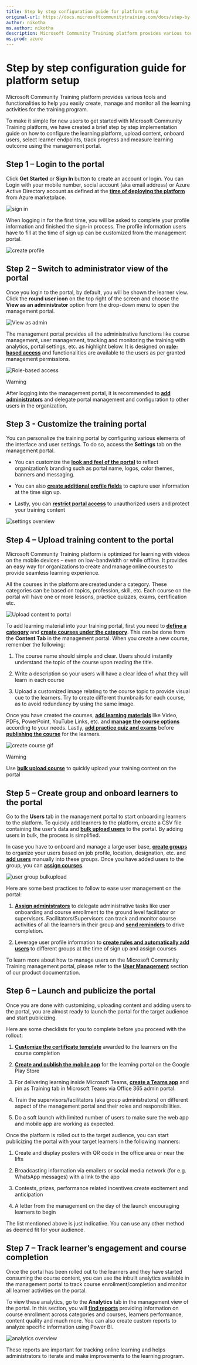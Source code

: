 ```yaml
---
title: Step by step configuration guide for platform setup
original-url: https://docs.microsoftcommunitytraining.com/docs/step-by-step-configuration-guide
author: nikotha
ms.author: nikotha
description: Microsoft Community Training platform provides various tools and functionalities to help you easily create, manage and monitor all the learning activities for the training program.
ms.prod: azure
---
```


# Step by step configuration guide for platform setup

Microsoft Community Training platform provides various tools and functionalities to help you easily create, manage and monitor all the learning activities for the training program. 

To make it simple for new users to get started with Microsoft Community Training platform, we have created a brief step by step implementation guide on how to configure the learning platform, upload content, onboard users, select learner endpoints, track progress and measure learning outcome using the management portal.  
 
## Step 1 – Login to the portal
 
Click **Get Started** or **Sign In** button to create an account or login. You can Login with your mobile number, social account (aka email address) or Azure Active Directory account as defined at the [**time of deploying the platform**](../infrastructure-management/install-your-platform-instance/3_installation-guide-detailed-steps.md) from Azure marketplace.  

![sign in](../media/sign-in.png)

When logging in for the first time, you will be asked to complete your profile information and finished the sign-in process. The profile information users have to fill at the time of sign up can be customized from the management portal. 

![create profile](../media/create-profile.gif)
 
## Step 2 – Switch to administrator view of the portal

Once you login to the portal, by default, you will be shown the learner view. Click the **round user icon** on the top right of the screen and choose the **View as an administrator** option from the drop-down menu to open the management portal.  

![View as admin](../media/View%20as%20admin.png)

The management portal provides all the administrative functions like course management, user management, tracking and monitoring the training with analytics, portal settings, etc. as highlight below. It is designed on [**role-based access**](../get-started/user-role-and-management-portal-overview.md) and functionalities are available to the users as per granted management permissions.

![Role-based access](../media/image%28426%29.png)

> [!WARNING]
> After logging into the management portal, it is recommended to [**add administrators**](../user-management/add-users/3_add-an-administrator-to-the-portal.md) and delegate portal management and configuration to other users in the organization.

## Step 3 - Customize the training portal

You can personalize the training portal by configuring various elements of the interface and user settings. To do so, access the **Settings** tab on the management portal. 

* You can customize the [**look and feel of the portal**](../settings/2_configure-the-look-and-feel-of-your-portal.md)  to reflect organization’s branding such as portal name, logos, color themes, banners and messaging.

* You can also [**create additional profile fields**](../settings/4_add-additional-profile-fields-for-user-information.md) to capture user information at the time sign up.

* Lastly, you can [**restrict portal access**](../settings/3_restrict-portal-access-to-users-outside-your-organization.md) to  unauthorized users and protect your training content

![settings overview](../media/settings-overview.gif)

## Step 4 – Upload training content to the portal  
 
Microsoft Community Training platform  is optimized for learning with videos on the mobile devices – even on low-bandwidth or while offline. It provides an easy way for organizations to create and manage online courses to provide seamless learning experience.   
 
All the courses in the platform are created under a category. These categories can be based on topics, profession, skill, etc. Each course on the portal will have one or more lessons, practice quizzes, exams, certification etc. 

![Upload content to portal](../media/Upload%20content%20to%20portal.png)

To add learning material into your training portal, first you need to [**define a category**](../content-management/create-content/create-course-category/2_create-a-category.md)  and [**create courses under the category**](https://microsoftindia.document360.io/docs/create-a-course-category). This can be done from the **Content Tab** in the management portal. When you create a new course, remember the following: 

1. The course name should simple and clear. Users should instantly understand the topic of the course upon reading the title. 

2. Write a description so your users will have a clear idea of what they will learn in each course 

3. Upload a customized image relating to the course topic to provide visual cue to the learners. Try to create different thumbnails for each course, as to avoid redundancy by using the same image. 

 Once you have created the courses, [**add learning materials**](../content-management/create-content/create-course-category/4_upload-content-to-a-course.md) like Video, PDFs, PowerPoint, YouTube Links, etc. and [**manage the course options**](../content-management/manage-content/manage-course-category/3_manage-users-for-a-course.md) according to your needs. Lastly, [**add practice quiz and exams**](https://microsoftindia.document360.io/docs/create-practice-course-and-exam) before [**publishing the course**](https://microsoftindia.document360.io/docs/publishing-course) for the learners. 
 
 ![create course gif](../media/create-course-gif.gif)
 
> [!WARNING]
> Use [**bulk upload course**](https://microsoftindia.document360.io/docs/create-a-new-course#option-2--create-multiple-courses-in-a-category) to quickly upload your training content on the portal

## Step 5 – Create group and onboard learners to the portal  
 
Go to the **Users** tab in the management portal to start onboarding learners to the platform. To quickly add learners to the platform, create a CSV file containing the user’s data and [**bulk upload users**](https://microsoftindia.document360.io/docs/create-a-new-group-1#add-multiple-users-to-a-group) to the portal. By adding users in bulk, the process is simplified.  
 
In case you have to onboard and manage a large user base, [**create groups**](https://microsoftindia.document360.io/docs/create-a-new-group-1) to organize your users based on job profile, location, designation, etc. and [**add users**](https://microsoftindia.document360.io/docs/create-a-new-group-1#add-users-manually-to-group) manually into these groups. Once you have added users to the group, you can [**assign courses**](https://microsoftindia.document360.io/docs/assign-course-to-group-users-1). 
 
![user group bulkupload](../media/user-group-bulkupload.gif)
 
Here are some best practices to follow to ease user management on the portal: 

1. [**Assign administrators**](../user-management/add-users/3_add-an-administrator-to-the-portal.md) to delegate administrative tasks like user onboarding and course enrollment to the ground level facilitator or supervisors. Facilitators/Supervisors can track and monitor course activities of all the learners in their group and [**send reminders**](../user-management/manage-users/3_send-announcement-to-the-users.md) to drive completion.  

2. Leverage user profile information to [**create rules and automatically add users**](../user-management/organize-users/5_setup-automatic-user-enrollment-for-a-group-1.md) to different groups at the time of sign up and assign courses  

To learn more about how to manage users on the Microsoft Community Training management portal, please refer to the [**User Management**](../user-management/2_user-management-overview.md) section of our product documentation. 

## Step 6 – Launch and publicize the portal  
 
Once you are done with customizing, uploading content and adding users to the portal, you are almost ready to launch the portal for the target audience and start publicizing.  
 
Here are some checklists for you to complete before you proceed with the rollout: 

1. [**Customize the certificate template**](../settings/5_customize-the-certificate-template.md) awarded to the learners on the course completion  

2. [**Create and publish the mobile app**](../infrastructure-management/install-your-platform-instance/5_create-publish-mobile-app.md) for the learning portal on the Google Play Store  

3. For delivering learning inside Microsoft Teams, [**create a Teams app**](../infrastructure-management/install-your-platform-instance/7_create-teams-app-for-your-training-portal.md) and pin as Training tab in Microsoft Teams via Office 365 admin portal.

4. Train the supervisors/facilitators (aka group administrators) on different aspect of the management portal and their roles and responsibilities.

5. Do a soft launch with limited number of users to make sure the web app and mobile app are working as expected. 

Once the platform is rolled out to the target audience, you can start publicizing the portal with your target learners in the following manners: 

1. Create and display posters with QR code in the office area or near the lifts  

2. Broadcasting information via emailers or social media network (for e.g. WhatsApp messages) with a link to the app 

3. Contests, prizes, performance related incentives create excitement and anticipation 

4. A letter from the management on the day of the launch encouraging learners to begin 

The list mentioned above is just indicative. You can use any other method as deemed fit for your audience.
 
##  Step 7 – Track learner’s engagement and course completion  
 
Once the portal has been rolled out to the learners and they have started consuming the course content, you can  use the inbuilt analytics available in the management portal to track course enrollment/completion and monitor all learner activities on the portal.  
 
To view these analytics, go to the **Analytics** tab in the management view of the portal. In this section, you will [**find reports**](../analytics/analytics-overview.md) providing information on course enrollment across categories and courses, learners performance, content quality and much more. You can also create custom reports to analyze specific information using Power BI. 
 
![analytics overview](../media/analytics-overview.gif)

These reports are important for tracking online learning and helps administrators to iterate and make improvements to the learning program. 